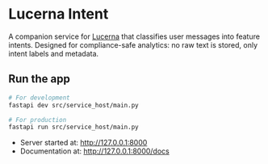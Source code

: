 # Lucerna Intent

A companion service for [Lucerna](https://github.com/lydongcanh/lucerna) that classifies user messages into feature intents. 
Designed for compliance-safe analytics: no raw text is stored, only intent labels and metadata.

## Run the app
```bash
# For development
fastapi dev src/service_host/main.py
```

```bash
# For production
fastapi run src/service_host/main.py
```

- Server started at: http://127.0.0.1:8000
- Documentation at: http://127.0.0.1:8000/docs